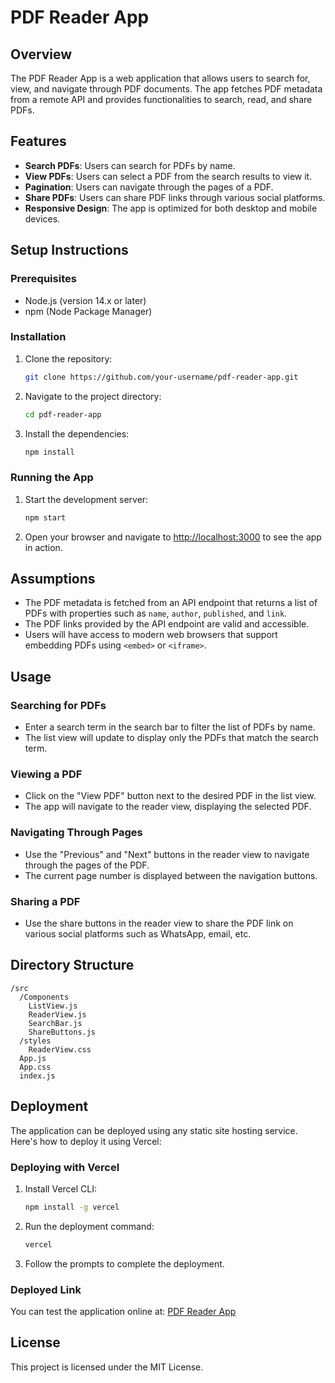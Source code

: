 # PDF Reader App

## Overview
The PDF Reader App is a web application that allows users to search for, view, and navigate through PDF documents. The app fetches PDF metadata from a remote API and provides functionalities to search, read, and share PDFs.

## Features
- **Search PDFs**: Users can search for PDFs by name.
- **View PDFs**: Users can select a PDF from the search results to view it.
- **Pagination**: Users can navigate through the pages of a PDF.
- **Share PDFs**: Users can share PDF links through various social platforms.
- **Responsive Design**: The app is optimized for both desktop and mobile devices.

## Setup Instructions

### Prerequisites
- Node.js (version 14.x or later)
- npm (Node Package Manager)

### Installation
1. Clone the repository:
   ```bash
   git clone https://github.com/your-username/pdf-reader-app.git
   ```

2. Navigate to the project directory:
   ```bash
   cd pdf-reader-app
   ```

3. Install the dependencies:
   ```bash
   npm install
   ```

### Running the App
1. Start the development server:
   ```bash
   npm start
   ```

2. Open your browser and navigate to [http://localhost:3000](http://localhost:3000) to see the app in action.

## Assumptions
- The PDF metadata is fetched from an API endpoint that returns a list of PDFs with properties such as `name`, `author`, `published`, and `link`.
- The PDF links provided by the API endpoint are valid and accessible.
- Users will have access to modern web browsers that support embedding PDFs using `<embed>` or `<iframe>`.

## Usage

### Searching for PDFs
- Enter a search term in the search bar to filter the list of PDFs by name.
- The list view will update to display only the PDFs that match the search term.

### Viewing a PDF
- Click on the "View PDF" button next to the desired PDF in the list view.
- The app will navigate to the reader view, displaying the selected PDF.

### Navigating Through Pages
- Use the "Previous" and "Next" buttons in the reader view to navigate through the pages of the PDF.
- The current page number is displayed between the navigation buttons.

### Sharing a PDF
- Use the share buttons in the reader view to share the PDF link on various social platforms such as WhatsApp, email, etc.

## Directory Structure
```
/src
  /Components
    ListView.js
    ReaderView.js
    SearchBar.js
    ShareButtons.js
  /styles
    ReaderView.css
  App.js
  App.css
  index.js
```

## Deployment
The application can be deployed using any static site hosting service. Here's how to deploy it using Vercel:

### Deploying with Vercel
1. Install Vercel CLI:
   ```bash
   npm install -g vercel
   ```

2. Run the deployment command:
   ```bash
   vercel
   ```

3. Follow the prompts to complete the deployment.

### Deployed Link
You can test the application online at: [PDF Reader App](https://react-pdf-reader-zeta.vercel.app/)

## License
This project is licensed under the MIT License.
